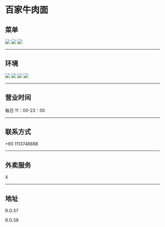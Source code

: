# 百家牛肉面

## 菜单

<div class="image-slide">
<img src="https://img.xmummap.com/G_baijia_menu1.webp">
<img src="https://img.xmummap.com/G_baijia_menu2.webp">
<img src="https://img.xmummap.com/G_baijia_menu3.webp">
</div>

---

## 环境

<div class="image-slide">
<img src="https://img.xmummap.com/G_baijia_surd1.webp">
<img src="https://img.xmummap.com/G_baijia_surd2.webp">
<img src="https://img.xmummap.com/G_baijia_surd3.webp">
<img src="https://img.xmummap.com/G_baijia_surd4.webp">
</div>

---

## 营业时间

每日 11：00-23：00

---

## 联系方式

+60 1113748888

---

## 外卖服务

X

---

## 地址

R.G.57

R.G.58
